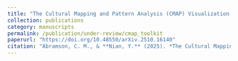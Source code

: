 ```yaml
---
title: "The Cultural Mapping and Pattern Analysis (CMAP) Visualization Toolkit: Open Source Text Analysis for Qualitative and Computational Social Science"
collection: publications
category: manuscripts
permalink: /publication/under-review/cmap_toolkit
paperurl: "https://doi.org/10.48550/arXiv.2510.16140"
citation: "Abramson, C. M., & **Nian, Y.** (2025). *The Cultural Mapping and Pattern Analysis (CMAP) Visualization Toolkit: Open Source Text Analysis for Qualitative and Computational Social Science.* *arXiv preprint* [arXiv:2510.16140](https://doi.org/10.48550/arXiv.2510.16140)."
---
```

